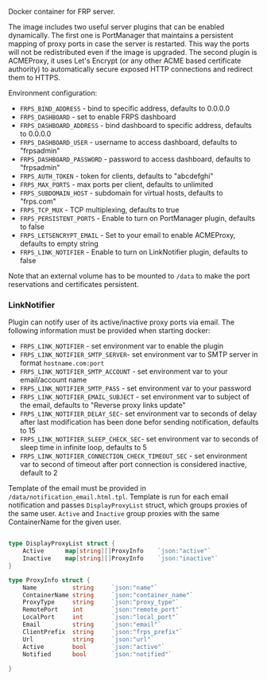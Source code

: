 Docker container for FRP server.

The image includes two useful server plugins that can be enabled dynamically. The first one is PortManager that maintains a persistent mapping of proxy ports in case the server is restarted. This way the ports will not be redistributed even if the image is upgraded. The second plugin is ACMEProxy, it uses Let's Encrypt (or any other ACME based certificate authority) to automatically secure exposed HTTP connections and redirect them to HTTPS.

Environment configuration:

 * `FRPS_BIND_ADDRESS` - bind to specific address, defaults to 0.0.0.0
 * `FRPS_DASHBOARD` - set to enable FRPS dashboard
 * `FRPS_DASHBOARD_ADDRESS` - bind dashboard to specific address, defaults to 0.0.0.0
 * `FRPS_DASHBOARD_USER` - username to access dashboard, defaults to "frpsadmin"
 * `FRPS_DASHBOARD_PASSWORD` - password to access dashboard, defaults to "frpsadmin"
 * `FRPS_AUTH_TOKEN` - token for clients, defaults to "abcdefghi"
 * `FRPS_MAX_PORTS` - max ports per client, defaults to unlimited
 * `FRPS_SUBDOMAIN_HOST` - subdomain for virtual hosts, defaults to "frps.com"
 * `FRPS_TCP_MUX` - TCP multiplexing, defaults to true
 * `FRPS_PERSISTENT_PORTS` - Enable to turn on PortManager plugin, defaults to false
 * `FRPS_LETSENCRYPT_EMAIL` - Set to your email to enable ACMEProxy, defaults to empty string
 * `FRPS_LINK_NOTIFIER` - Enable to turn on LinkNotifier plugin, defaults to false

Note that an external volume has to be mounted to `/data` to make the port reservations and certificates persistent. 

### LinkNotifier

Plugin can notify user of its active/inactive proxy ports via email. The following information must be provided when starting docker:

 * `FRPS_LINK_NOTIFIER` - set environment var to enable the plugin
 * `FRPS_LINK_NOTIFIER_SMTP_SERVER`- set environment var to SMTP server in format `hostname.com:port` 
 * `FRPS_LINK_NOTIFIER_SMTP_ACCOUNT` - set environment var to your email/account name
 * `FRPS_LINK_NOTIFIER_SMTP_PASS` - set environment var to your password 
 * `FRPS_LINK_NOTIFIER_EMAIL_SUBJECT` - set environment var to subject of the email, defaults to "Reverse proxy links update"
 * `FRPS_LINK_NOTIFIER_DELAY_SEC`- set environment var to seconds of delay after last modification has been done befor sending notification, defaults to 15
 * `FRPS_LINK_NOTIFIER_SLEEP_CHECK_SEC`- set environment var to seconds of sleep time in infinite loop, defaults to 5
 * `FRPS_LINK_NOTIFIER_CONNECTION_CHECK_TIMEOUT_SEC` - set environment var to second of timeout after port connection is considered inactive, default to 2

Template of the email must be provided in `/data/notification_email.html.tpl`. Template is run for each email notification and passes `DisplayProxyList` struct, which groups proxies of the same user. `Active` and `Inactive` group proxies with the same ContainerName for the given user.

```go

type DisplayProxyList struct {
    Active      map[string][]ProxyInfo    `json:"active"`
    Inactive    map[string][]ProxyInfo    `json:"inactive"`
}

type ProxyInfo struct {
    Name          string     `json:"name"`
    ContainerName string     `json:"container_name"`
    ProxyType     string     `json:"proxy_type"`
    RemotePort    int        `json:"remote_port"`
    LocalPort     int        `json:"local_port"`
    Email         string     `json:"email"`
    ClientPrefix  string     `json:"frps_prefix"`
    Url           string     `json:"url"`
    Active        bool       `json:"active"`
    Notified      bool       `json:"notified"`
    
}

```
